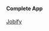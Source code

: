 #### Complete App

[Jobify]([https://jobify.live/](https://jobs-platform-j6bi.onrender.com/)https://jobs-platform-j6bi.onrender.com/)
